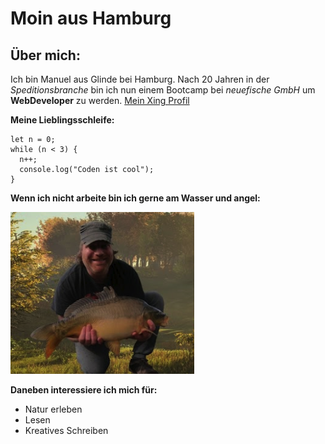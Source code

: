 # Moin aus Hamburg

## Über mich:
Ich bin Manuel aus Glinde bei Hamburg. Nach 20 Jahren in der _Speditionsbranche_ bin ich nun einem Bootcamp bei _neuefische GmbH_ um **WebDeveloper** zu werden.
[Mein Xing Profil](https://www.xing.com/profile/Manuel_Verweyen/)

**Meine Lieblingsschleife:**
````
let n = 0;
while (n < 3) {
  n++;
  console.log("Coden ist cool");
}
````

**Wenn ich nicht arbeite bin ich gerne am Wasser und angel:**

![Manuel](./manuel.jpg)

**Daneben interessiere ich mich für:**
- Natur erleben
- Lesen
- Kreatives Schreiben

